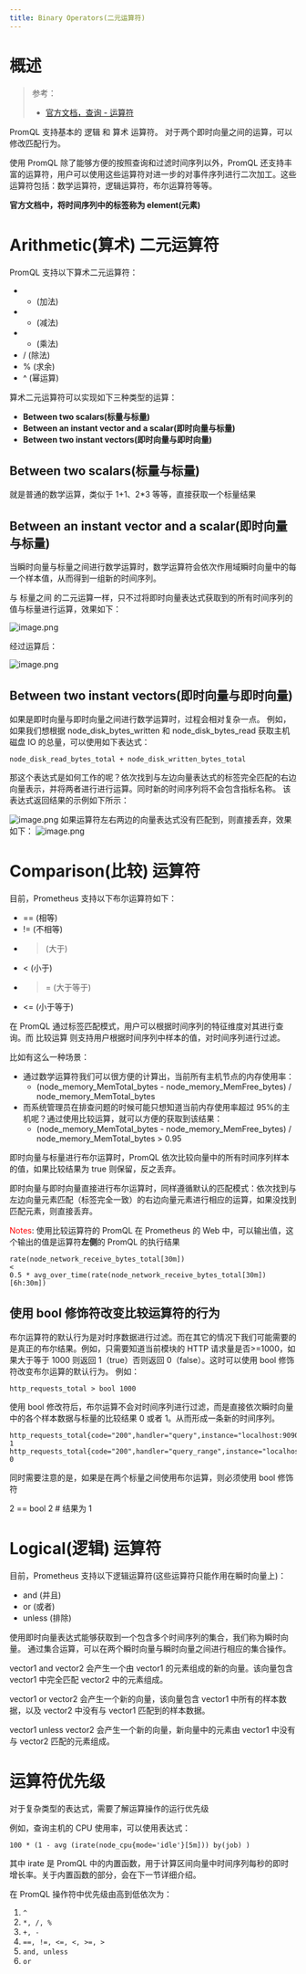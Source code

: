 ```yaml
---
title: Binary Operators(二元运算符)
---
```


# 概述

> 参考：
>
> - [官方文档，查询 - 运算符](https://prometheus.io/docs/prometheus/latest/querying/operators/#binary-operators)

PromQL 支持基本的 逻辑 和 算术 运算符。 对于两个即时向量之间的运算，可以修改匹配行为。

使用 PromQL 除了能够方便的按照查询和过滤时间序列以外，PromQL 还支持丰富的运算符，用户可以使用这些运算符对进一步的对事件序列进行二次加工。这些运算符包括：数学运算符，逻辑运算符，布尔运算符等等。

**官方文档中，将时间序列中的标签称为 element(元素)**

# Arithmetic(算术) 二元运算符

PromQL 支持以下算术二元运算符：

- - (加法)
- - (减法)
- - (乘法)
- / (除法)
- % (求余)
- ^ (幂运算)

算术二元运算符可以实现如下三种类型的运算：

- **Between two scalars(标量与标量)**
- **Between an instant vector and a scalar(即时向量与标量)**
- **Between two instant vectors(即时向量与即时向量)**

## Between two scalars(标量与标量)

就是普通的数学运算，类似于 1+1、2\*3 等等，直接获取一个标量结果

## Between an instant vector and a scalar(即时向量与标量)

当瞬时向量与标量之间进行数学运算时，数学运算符会依次作用域瞬时向量中的每一个样本值，从而得到一组新的时间序列。

与 标量之间 的二元运算一样，只不过将即时向量表达式获取到的所有时间序列的值与标量进行运算，效果如下：

![image.png](https://notes-learning.oss-cn-beijing.aliyuncs.com/zpuhbm/1626438137638-8b462402-4042-4c0d-b030-fc186973d5ab.png)

经过运算后：

![image.png](https://notes-learning.oss-cn-beijing.aliyuncs.com/zpuhbm/1626438160237-51de2eda-a03a-494a-8b86-16ffdaeb0551.png)

## Between two instant vectors(即时向量与即时向量)

如果是即时向量与即时向量之间进行数学运算时，过程会相对复杂一点。 例如，如果我们想根据 node_disk_bytes_written 和 node_disk_bytes_read 获取主机磁盘 IO 的总量，可以使用如下表达式：

```promql
node_disk_read_bytes_total + node_disk_written_bytes_total
```

那这个表达式是如何工作的呢？依次找到与左边向量表达式的标签完全匹配的右边向量表示，并将两者进行进行运算。同时新的时间序列将不会包含指标名称。 该表达式返回结果的示例如下所示：

![image.png](https://notes-learning.oss-cn-beijing.aliyuncs.com/zpuhbm/1626440024200-621fc788-29f8-4455-b933-4dbc3fa3a881.png)
如果运算符左右两边的向量表达式没有匹配到，则直接丢弃，效果如下：
![image.png](https://notes-learning.oss-cn-beijing.aliyuncs.com/zpuhbm/1626440170722-a5bee3be-4df9-4553-9525-3aadd8c193f0.png)

# Comparison(比较) 运算符

目前，Prometheus 支持以下布尔运算符如下：

- \== (相等)
- != (不相等)
- > (大于)
- < (小于)
- > \= (大于等于)
- <= (小于等于)

在 PromQL 通过标签匹配模式，用户可以根据时间序列的特征维度对其进行查询。而 比较运算 则支持用户根据时间序列中样本的值，对时间序列进行过滤。

比如有这么一种场景：

- 通过数学运算符我们可以很方便的计算出，当前所有主机节点的内存使用率：
  - (node_memory_MemTotal_bytes - node_memory_MemFree_bytes) / node_memory_MemTotal_bytes
- 而系统管理员在排查问题的时候可能只想知道当前内存使用率超过 95%的主机呢？通过使用比较运算，就可以方便的获取到该结果：
  - (node_memory_MemTotal_bytes - node_memory_MemFree_bytes) / node_memory_MemTotal_bytes  > 0.95

即时向量与标量进行布尔运算时，PromQL 依次比较向量中的所有时间序列样本的值，如果比较结果为 true 则保留，反之丢弃。

即时向量与即时向量直接进行布尔运算时，同样遵循默认的匹配模式：依次找到与左边向量元素匹配（标签完全一致）的右边向量元素进行相应的运算，如果没找到匹配元素，则直接丢弃。

<font color="#ff0000">Notes</font>: 使用比较运算符的 PromQL 在 Prometheus 的 Web 中，可以输出值，这个输出的值是运算符**左侧**的 PromQL 的执行结果

```promql
rate(node_network_receive_bytes_total[30m])
<
0.5 * avg_over_time(rate(node_network_receive_bytes_total[30m])[6h:30m])
```

## 使用 bool 修饰符改变比较运算符的行为

布尔运算符的默认行为是对时序数据进行过滤。而在其它的情况下我们可能需要的是真正的布尔结果。例如，只需要知道当前模块的 HTTP 请求量是否>=1000，如果大于等于 1000 则返回 1（true）否则返回 0（false）。这时可以使用 bool 修饰符改变布尔运算的默认行为。 例如：

```promql
http_requests_total > bool 1000
```

使用 bool 修改符后，布尔运算不会对时间序列进行过滤，而是直接依次瞬时向量中的各个样本数据与标量的比较结果 0 或者 1。从而形成一条新的时间序列。

```text
http_requests_total{code="200",handler="query",instance="localhost:9090",job="prometheus",method="get"}  1
http_requests_total{code="200",handler="query_range",instance="localhost:9090",job="prometheus",method="get"}  0
```

同时需要注意的是，如果是在两个标量之间使用布尔运算，则必须使用 bool 修饰符

2 == bool 2 # 结果为 1

# Logical(逻辑) 运算符

目前，Prometheus 支持以下逻辑运算符(这些运算符只能作用在瞬时向量上)：

- and (并且)
- or (或者)
- unless (排除)

使用即时向量表达式能够获取到一个包含多个时间序列的集合，我们称为瞬时向量。 通过集合运算，可以在两个瞬时向量与瞬时向量之间进行相应的集合操作。

vector1 and vector2 会产生一个由 vector1 的元素组成的新的向量。该向量包含 vector1 中完全匹配 vector2 中的元素组成。

vector1 or vector2 会产生一个新的向量，该向量包含 vector1 中所有的样本数据，以及 vector2 中没有与 vector1 匹配到的样本数据。

vector1 unless vector2 会产生一个新的向量，新向量中的元素由 vector1 中没有与 vector2 匹配的元素组成。

# 运算符优先级

对于复杂类型的表达式，需要了解运算操作的运行优先级

例如，查询主机的 CPU 使用率，可以使用表达式：

```promql
100 * (1 - avg (irate(node_cpu{mode='idle'}[5m])) by(job) )
```

其中 irate 是 PromQL 中的内置函数，用于计算区间向量中时间序列每秒的即时增长率。关于内置函数的部分，会在下一节详细介绍。

在 PromQL 操作符中优先级由高到低依次为：

1. `^`
2. `*, /, %`
3. `+, -`
4. `==, !=, <=, <, >=, >`
5. `and, unless`
6. `or`
